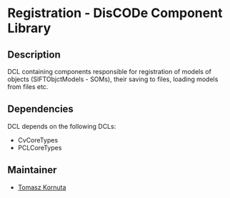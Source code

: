 Registration - DisCODe Component Library
===========================================

Description
-----------

DCL containing components responsible for registration of models of objects (SIFTObjctModels - SOMs), their saving to files, loading models from files etc.

Dependencies
------------

DCL depends on the following DCLs:
- CvCoreTypes
- PCLCoreTypes

Maintainer
----------

- [Tomasz Kornuta](https://github.com/tkornuta)

